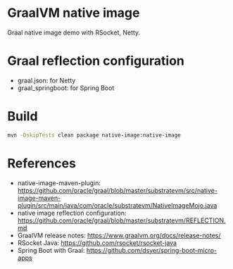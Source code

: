GraalVM native image
====================

Graal native image demo with RSocket, Netty.

# Graal reflection configuration

* graal.json:  for Netty
* graal_springboot: for Spring Boot

# Build

<!--[demo]:second-->
```bash
mvn -DskipTests clean package native-image:native-image
```

# References

* native-image-maven-plugin: https://github.com/oracle/graal/blob/master/substratevm/src/native-image-maven-plugin/src/main/java/com/oracle/substratevm/NativeImageMojo.java
* native image reflection configuration: https://github.com/oracle/graal/blob/master/substratevm/REFLECTION.md
* GraalVM release notes: https://www.graalvm.org/docs/release-notes/
* RSocket Java: https://github.com/rsocket/rsocket-java
* Spring Boot with Graal: https://github.com/dsyer/spring-boot-micro-apps
